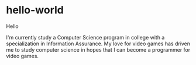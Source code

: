 # hello-world

Hello

I'm currently study a Computer Science program in college with a specialization in Information Assurance.
My love for video games has driven me to study computer science in hopes that I can become a programmer for video games.
